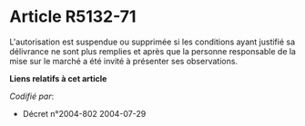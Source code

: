 # Article R5132-71

L'autorisation est suspendue ou supprimée si les conditions ayant justifié sa délivrance ne sont plus remplies et après que
la personne responsable de la mise sur le marché a été invité à présenter ses observations.

**Liens relatifs à cet article**

_Codifié par_:

  - Décret n°2004-802 2004-07-29
